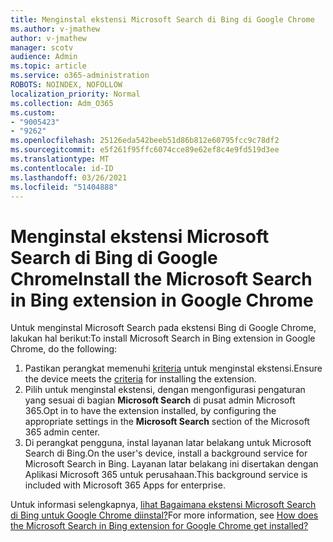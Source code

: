 ```yaml
---
title: Menginstal ekstensi Microsoft Search di Bing di Google Chrome
ms.author: v-jmathew
author: v-jmathew
manager: scotv
audience: Admin
ms.topic: article
ms.service: o365-administration
ROBOTS: NOINDEX, NOFOLLOW
localization_priority: Normal
ms.collection: Adm_O365
ms.custom:
- "9005423"
- "9262"
ms.openlocfilehash: 25126eda542beeb51d86b812e60795fcc9c78df2
ms.sourcegitcommit: e5f261f95ffc6074cce89e62ef8c4e9fd519d3ee
ms.translationtype: MT
ms.contentlocale: id-ID
ms.lasthandoff: 03/26/2021
ms.locfileid: "51404888"
---
```

# <a name="install-the-microsoft-search-in-bing-extension-in-google-chrome"></a><span data-ttu-id="844fb-102">Menginstal ekstensi Microsoft Search di Bing di Google Chrome</span><span class="sxs-lookup"><span data-stu-id="844fb-102">Install the Microsoft Search in Bing extension in Google Chrome</span></span>

<span data-ttu-id="844fb-103">Untuk menginstal Microsoft Search pada ekstensi Bing di Google Chrome, lakukan hal berikut:</span><span class="sxs-lookup"><span data-stu-id="844fb-103">To install Microsoft Search in Bing extension in Google Chrome, do the following:</span></span>

1. <span data-ttu-id="844fb-104">Pastikan perangkat memenuhi [kriteria](https://go.microsoft.com/fwlink/?linkid=2152236) untuk menginstal ekstensi.</span><span class="sxs-lookup"><span data-stu-id="844fb-104">Ensure the device meets the [criteria](https://go.microsoft.com/fwlink/?linkid=2152236) for installing the extension.</span></span>
2. <span data-ttu-id="844fb-105">Pilih untuk menginstal ekstensi, dengan mengonfigurasi pengaturan yang sesuai di bagian **Microsoft Search** di pusat admin Microsoft 365.</span><span class="sxs-lookup"><span data-stu-id="844fb-105">Opt in to have the extension installed, by configuring the appropriate settings in the **Microsoft Search** section of the Microsoft 365 admin center.</span></span>
3. <span data-ttu-id="844fb-106">Di perangkat pengguna, instal layanan latar belakang untuk Microsoft Search di Bing.</span><span class="sxs-lookup"><span data-stu-id="844fb-106">On the user's device, install a background service for Microsoft Search in Bing.</span></span> <span data-ttu-id="844fb-107">Layanan latar belakang ini disertakan dengan Aplikasi Microsoft 365 untuk perusahaan.</span><span class="sxs-lookup"><span data-stu-id="844fb-107">This background service is included with Microsoft 365 Apps for enterprise.</span></span>

<span data-ttu-id="844fb-108">Untuk informasi selengkapnya, [lihat Bagaimana ekstensi Microsoft Search di Bing untuk Google Chrome diinstal?](https://go.microsoft.com/fwlink/?linkid=2150992)</span><span class="sxs-lookup"><span data-stu-id="844fb-108">For more information, see [How does the Microsoft Search in Bing extension for Google Chrome get installed?](https://go.microsoft.com/fwlink/?linkid=2150992)</span></span>

